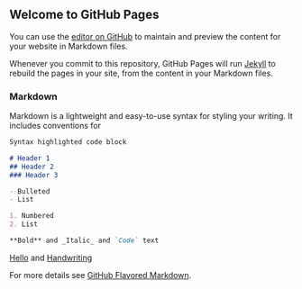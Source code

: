## Welcome to GitHub Pages

You can use the [editor on GitHub](https://github.com/Carl625/ECEHandwritingML/edit/gh-pages/index.md) to maintain and preview the content for your website in Markdown files.

Whenever you commit to this repository, GitHub Pages will run [Jekyll](https://jekyllrb.com/) to rebuild the pages in your site, from the content in your Markdown files.

### Markdown

Markdown is a lightweight and easy-to-use syntax for styling your writing. It includes conventions for

```markdown
Syntax highlighted code block

# Header 1
## Header 2
### Header 3

- Bulleted
- List

1. Numbered
2. List

**Bold** and _Italic_ and `Code` text
```

[Hello](https://carl625.github.io/ECEHandwritingML/hello.html) and [Handwriting](https://carl625.github.io/ECEHandwritingML/handwriting.html)


For more details see [GitHub Flavored Markdown](https://guides.github.com/features/mastering-markdown/).

